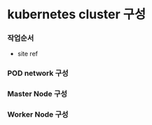 # kubernetes cluster 구성

### 작업순서 

* site ref 

### POD network 구성 





### Master Node  구성 



###  Worker Node 구성 





